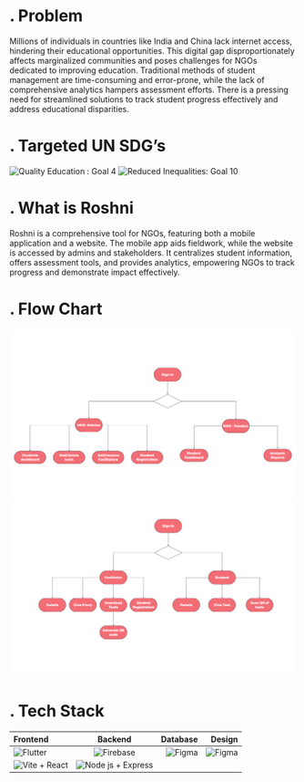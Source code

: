 #  . Problem
Millions of individuals in countries like India and China lack internet access, hindering their educational opportunities. This digital gap disproportionately affects marginalized communities and poses challenges for NGOs dedicated to improving education. Traditional methods of student management are time-consuming and error-prone, while the lack of comprehensive analytics hampers assessment efforts. There is a pressing need for streamlined solutions to track student progress effectively and address educational disparities.

# . Targeted UN SDG’s
<img src="https://www.un.org/sustainabledevelopment/wp-content/uploads/2019/08/E-Goal-04-1024x1024.png" alt="Quality Education : Goal 4"  height="250">
<img src="https://upload.wikimedia.org/wikipedia/commons/thumb/d/d4/Sustainable_Development_Goal_10.png/1200px-Sustainable_Development_Goal_10.png" alt="Reduced Inequalities: Goal 10"   height="250">



# . What is Roshni
Roshni is a comprehensive tool for NGOs, featuring both a mobile application and a website. The mobile app aids fieldwork, while the website is accessed by admins and stakeholders. It centralizes student information, offers assessment tools, and provides analytics, empowering NGOs to track progress and demonstrate impact effectively.

# . Flow Chart
![Flow of Web App](<Web.png>)
![Flow of Mobile App](<Mob.png>)

# . Tech Stack
| Frontend | Backend | Database | Design 
| :----------- | :------------: | -----------: | -----------: | 
|<img src="https://imgs.search.brave.com/ZUmaclDyhvTkZyrBZaDW1xnuBuhiGR32EBv82ApJyDs/rs:fit:860:0:0/g:ce/aHR0cHM6Ly9zdG9y/YWdlLmdvb2dsZWFw/aXMuY29tL2Ntcy1z/dG9yYWdlLWJ1Y2tl/dC9pbWFnZXMvRmx1/dHRlcl8zMTlfU3Rp/bGxfVjEud2lkdGgt/NjM1LnBuZw" alt="Flutter"  height="50" width = "120"> | <img src="https://firebase.google.com/static/downloads/brand-guidelines/PNG/logo-built_white.png" alt="Firebase"   height="50"> | <img src="https://miro.medium.com/v2/resize:fit:1200/1*a2Da_CQHUsSKTCTRI2tYhQ.png" alt="Figma"  height="50">| <img src="https://vectorlogoseek.com/wp-content/uploads/2020/06/figma-vector-logo.png" alt="Figma"  height="50" width="190">
|<img src="https://miro.medium.com/v2/resize:fit:1400/1*MeD_C_W2dW_BneYvs_qoeQ.png" alt="Vite + React"   height="50">  | <img src="https://media.dev.to/cdn-cgi/image/width=1000,height=420,fit=cover,gravity=auto,format=auto/https%3A%2F%2Fdev-to-uploads.s3.amazonaws.com%2Fuploads%2Farticles%2Fzojuy79lo3fn3qdt7g6p.png" alt="Node js + Express"   height="50">

